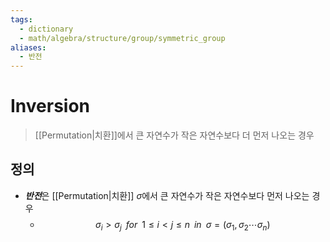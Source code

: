 ```yaml
---
tags:
  - dictionary
  - math/algebra/structure/group/symmetric_group
aliases:
  - 반전
---
```

# Inversion
> [[Permutation|치환]]에서 큰 자연수가 작은 자연수보다 더 먼저 나오는 경우
## 정의
+ ***반전***은 [[Permutation|치환]] $\sigma$에서 큰 자연수가 작은 자연수보다 먼저 나오는 경우
	+ $$\sigma_i> \sigma_j\;\;for\;\;1 \leq i<j\leq n\;\;in\;\;\sigma=(\sigma_1, \sigma_2\cdots \sigma_n)$$